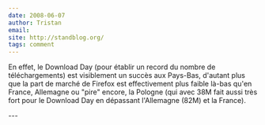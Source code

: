 ```yaml
---
date: 2008-06-07
author: Tristan
email: 
site: http://standblog.org/
tags: comment
---
```


<p>En effet, le Download Day (pour établir un record du nombre de téléchargements) est visiblement un succès aux Pays-Bas, d'autant plus que la part de marché de Firefox est effectivement plus faible là-bas qu'en France, Allemagne ou &quot;pire&quot; encore, la Pologne (qui avec 38M fait aussi très fort pour le Download Day en dépassant l'Allemagne (82M) et la France). </p>
---